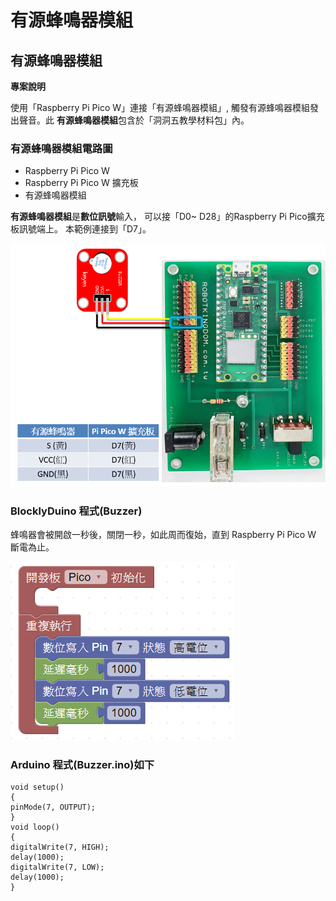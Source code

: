 # 有源蜂鳴器模組

## 有源蜂鳴器模組 <a href="#hlk168942250" id="hlk168942250"></a>

**專案說明**

使用「Raspberry Pi Pico W」連接「有源蜂鳴器模組」, 觸發有源蜂鳴器模組發出聲音。此 **有源蜂鳴器模組**包含於「洞洞五教學材料包」內。

### **有源蜂鳴器模組電路圖**

* Raspberry Pi Pico W
* Raspberry Pi Pico W 擴充板
* 有源蜂鳴器模組

**有源蜂鳴器模組**是**數位訊號**輸入， 可以接「D0\~ D28」的Raspberry Pi Pico擴充板訊號端上。 本範例連接到「D7」。

![](<../../.gitbook/assets/0 (21).png>)

### **BlocklyDuino 程式(Buzzer)**

蜂鳴器會被開啟一秒後，關閉一秒，如此周而復始，直到 Raspberry Pi Pico W 斷電為止。

![](<../../.gitbook/assets/1 (23).png>)

### **Arduino 程式(Buzzer.ino)如下**

```
void setup()
{
pinMode(7, OUTPUT);
}
void loop()
{
digitalWrite(7, HIGH);
delay(1000);
digitalWrite(7, LOW);
delay(1000);
}
```
